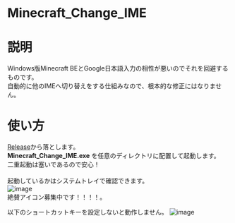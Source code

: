 # Minecraft_Change_IME
# 説明
Windows版Minecraft BEとGoogle日本語入力の相性が悪いのでそれを回避するものです。<br>
自動的に他のIMEへ切り替えをする仕組みなので、根本的な修正にはなりません。

# 使い方
[Release](https://github.com/ryuya0124/Minecraft_Change_IME/releases)から落とします。<br>
**Minecraft_Change_IME.exe** を任意のディレクトリに配置して起動します。<br>
二重起動は塞いであるので安心！<br><br>
起動しているかはシステムトレイで確認できます。<br>
![image](https://github.com/user-attachments/assets/b5524805-104a-4c03-83ed-5d8118528b85)<br>
絶賛アイコン募集中です！！！！。<br>

以下のショートカットキーを設定しないと動作しません。
![image](https://github.com/user-attachments/assets/1899886b-e475-4f29-ac74-1d352d51cd47)

